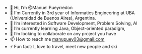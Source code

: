 - 👋 Hi, I’m @Manuel Pueyrredon
- 🏫 I'm Currently in 3rd year of Informatics Engineering at UBA (Universidad de Buenos Aires), Argentina.
- 👀 I’m interested in Software Development, Problem Solving, AI
- 🌱 I’m currently learning Java, Object-oriented paradigm, 
- 💞️ I’m looking to collaborate on any project you have
- 📫 How to reach me manupuey03@gmail.com
- ⚡ Fun fact: I, love to travel, meet new people and ski

<!---
ManuPueyUba/ManuPueyUba is a ✨ special ✨ repository because its `README.md` (this file) appears on your GitHub profile.
You can click the Preview link to take a look at your changes.
--->
